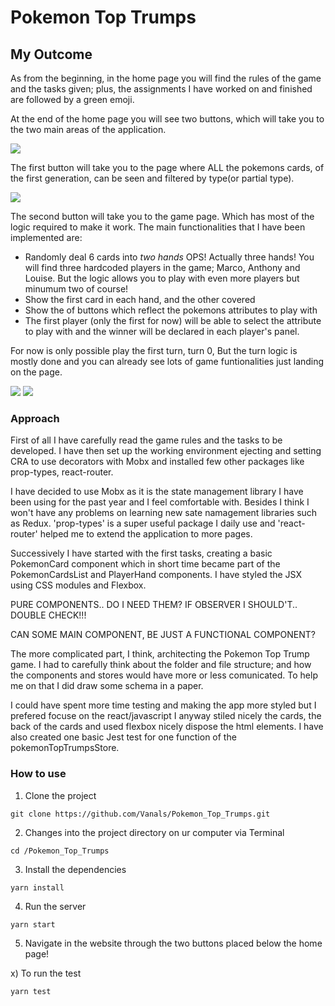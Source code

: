 # Pokemon Top Trumps
## My Outcome

As from the beginning, in the home page you will find the rules of the game and the tasks given; plus, the assignments I have worked on and finished are followed by a green emoji.

At the end of the home page you will see two buttons, which will take you to the two main areas of the application.


![](https://i.ibb.co/VjCmKTK/Screen-Shot-2019-10-03-at-18-09-08.png)


The first button will take you to the page where ALL the pokemons cards, of the first generation, can be seen and filtered by type(or partial type).


![](https://i.ibb.co/sbcxc1V/Screen-Shot-2019-10-03-at-18-08-32.png)


The second button will take you to the game page. Which has most of the logic required to make it work.
The main functionalities that I have been implemented are: 
- Randomly deal 6 cards into _two hands_ 
OPS! Actually three hands!
You will find three hardcoded players in the game; Marco, Anthony and Louise. But the logic allows you to play with even more  players but minumum two of course!
 - Show the first card in each hand, and the other covered 
 - Show the of buttons which reflect the pokemons attributes to play with 
 - The first player (only the first for now) will be able to select the attribute to play with and the winner will be
declared in each player's panel.

For now is only possible play the first turn, turn 0, But the turn logic is mostly done and you can already see lots of game funtionalities just landing on the page.

![](https://i.ibb.co/TgxMZPt/Screen-Shot-2019-10-03-at-18-40-08.png)
![](https://i.ibb.co/XbDLGpJ/Screen-Shot-2019-10-03-at-18-56-56.png)


### Approach

First of all I have carefully read the game rules and the tasks to be developed.
I have then set up the working environment ejecting and setting CRA to use decorators with Mobx and installed few other packages like prop-types, react-router.

I have decided to use Mobx as it is the state management library I have been using for the past year and I feel comfortable with. Besides I think I won't have any problems on learning new sate namagement libraries such as Redux.
'prop-types' is a super useful package I daily use and 'react-router' helped me to extend the application to more pages.

Successively I have started with the first tasks, creating a basic PokemonCard component which in short time became part of the PokemonCardsList and PlayerHand components.
I have styled the JSX using CSS modules and Flexbox.

PURE COMPONENTS.. DO I NEED THEM? IF OBSERVER I SHOULD'T.. DOUBLE CHECK!!!

CAN SOME MAIN COMPONENT, BE JUST A FUNCTIONAL COMPONENT?

The more complicated part, I think, architecting the Pokemon Top Trump game. I had to carefully think about the folder and file structure; and how the components and stores would have more or less comunicated. To help me on that I did draw some  schema in a paper.

I could have spent more time testing and making the app more styled but I prefered focuse on the react/javascript 
I anyway stiled nicely the cards, the back of the cards and used flexbox nicely dispose the html elements.
I have also created one basic Jest test for one function of the pokemonTopTrumpsStore.


### How to use

1) Clone the project
```
git clone https://github.com/Vanals/Pokemon_Top_Trumps.git
```
2) Changes into the project directory on ur computer via Terminal
```
cd /Pokemon_Top_Trumps
```
3) Install the dependencies
```
yarn install
```
4) Run the server
```
yarn start
```
5) Navigate in the website through the two buttons placed below the home page!

x) To run the test
```
yarn test
```
